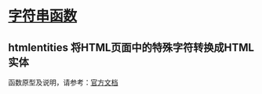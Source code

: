 # [字符串函数](https://github.com/mumingv/php/tree/master/func/strings)

## htmlentities 将HTML页面中的特殊字符转换成HTML实体

函数原型及说明，请参考：[官方文档](http://php.net/manual/zh/function.htmlentities.php)



